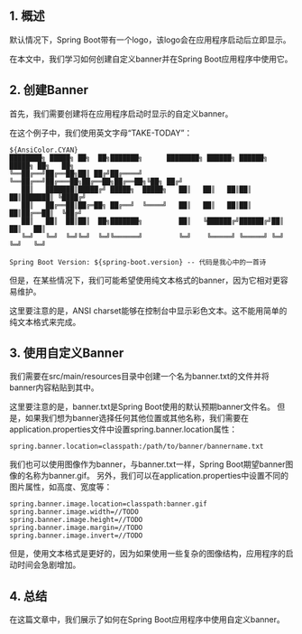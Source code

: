 ## 1. 概述

默认情况下，Spring Boot带有一个logo，该logo会在应用程序启动后立即显示。

在本文中，我们学习如何创建自定义banner并在Spring Boot应用程序中使用它。

## 2. 创建Banner

首先，我们需要创建将在应用程序启动时显示的自定义banner。

在这个例子中，我们使用英文字母“TAKE-TODAY”：

```text
${AnsiColor.CYAN}
████████╗ █████╗ ██╗  ██╗███████╗      ████████╗ ██████╗ ██████╗  █████╗ ██╗   ██╗
╚══██╔══╝██╔══██╗██║ ██╔╝██╔════╝      ╚══██╔══╝██╔═══██╗██╔══██╗██╔══██╗╚██╗ ██╔╝
   ██║   ███████║█████╔╝ █████╗  █████╗   ██║   ██║   ██║██║  ██║███████║ ╚████╔╝ 
   ██║   ██╔══██║██╔═██╗ ██╔══╝  ╚════╝   ██║   ██║   ██║██║  ██║██╔══██║  ╚██╔╝  
   ██║   ██║  ██║██║  ██╗███████╗         ██║   ╚██████╔╝██████╔╝██║  ██║   ██║   
   ╚═╝   ╚═╝  ╚═╝╚═╝  ╚═╝╚══════╝         ╚═╝    ╚═════╝ ╚═════╝ ╚═╝  ╚═╝   ╚═╝   
                                                                                  
Spring Boot Version: ${spring-boot.version} -- 代码是我心中的一首诗
```

但是，在某些情况下，我们可能希望使用纯文本格式的banner，因为它相对更容易维护。

这里要注意的是，ANSI charset能够在控制台中显示彩色文本。这不能用简单的纯文本格式来完成。

## 3. 使用自定义Banner

我们需要在src/main/resources目录中创建一个名为banner.txt的文件并将banner内容粘贴到其中。

这里要注意的是，banner.txt是Spring Boot使用的默认预期banner文件名。
但是，如果我们想为banner选择任何其他位置或其他名称，我们需要在application.properties文件中设置spring.banner.location属性：

```properties
spring.banner.location=classpath:/path/to/banner/bannername.txt
```

我们也可以使用图像作为banner，与banner.txt一样，Spring Boot期望banner图像的名称为banner.gif。
另外，我们可以在application.properties中设置不同的图片属性，如高度、宽度等：

```properties
spring.banner.image.location=classpath:banner.gif
spring.banner.image.width=//TODO
spring.banner.image.height=//TODO
spring.banner.image.margin=//TODO
spring.banner.image.invert=//TODO
```

但是，使用文本格式是更好的，因为如果使用一些复杂的图像结构，应用程序的启动时间会急剧增加。

## 4. 总结

在这篇文章中，我们展示了如何在Spring Boot应用程序中使用自定义banner。